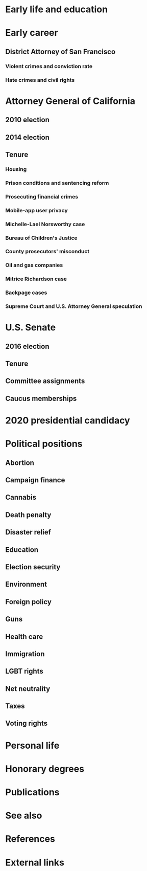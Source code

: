 # 
# Early life and education
# Early career
## District Attorney of San Francisco
### Violent crimes and conviction rate
### Hate crimes and civil rights
# Attorney General of California
## 2010 election
## 2014 election
## Tenure
### Housing
### Prison conditions and sentencing reform
### Prosecuting financial crimes
### Mobile-app user privacy
### Michelle-Lael Norsworthy case
### Bureau of Children's Justice
### County prosecutors' misconduct
### Oil and gas companies
### Mitrice Richardson case
### Backpage cases
### Supreme Court and U.S. Attorney General speculation
# U.S. Senate
## 2016 election
## Tenure
## Committee assignments
## Caucus memberships
# 2020 presidential candidacy
# Political positions
## Abortion
## Campaign finance
## Cannabis
## Death penalty
## Disaster relief
## Education
## Election security
## Environment
## Foreign policy
## Guns
## Health care
## Immigration
## LGBT rights
## Net neutrality
## Taxes
## Voting rights
# Personal life
# Honorary degrees
# Publications
# See also
# References
# External links
